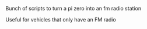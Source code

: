Bunch of scripts to turn a pi zero into an fm radio station

Useful for vehicles that only have an FM radio
